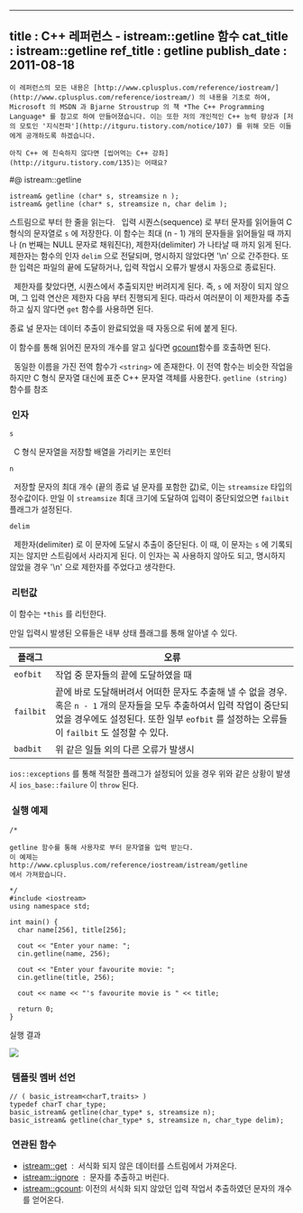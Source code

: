 ----------------
title : C++ 레퍼런스 - istream::getline 함수
cat_title :  istream::getline
ref_title : getline
publish_date : 2011-08-18
--------------



```warning
이 레퍼런스의 모든 내용은 [http://www.cplusplus.com/reference/iostream/](http://www.cplusplus.com/reference/iostream/) 의 내용을 기초로 하여, Microsoft 의 MSDN 과 Bjarne Stroustrup 의 책 *The C++ Programming Language* 를 참고로 하여 만들어졌습니다. 이는 또한 저의 개인적인 C++ 능력 향상과 [저의 모토인 '지식전파'](http://itguru.tistory.com/notice/107) 를 위해 모든 이들에게 공개하도록 하겠습니다.
```

```info-text
아직 C++ 에 친숙하지 않다면 [씹어먹는 C++ 강좌](http://itguru.tistory.com/135)는 어때요?
```

#@ istream::getline

```info-format
istream& getline (char* s, streamsize n );
istream& getline (char* s, streamsize n, char delim );
```

스트림으로 부터 한 줄을 읽는다.
  입력 시퀀스(sequence) 로 부터 문자를 읽어들여 C 형식의 문자열로 `s` 에 저장한다.
이 함수는 최대 (n - 1) 개의 문자들을 읽어들일 때 까지나 (n 번째는 NULL 문자로 채워진다), 제한자(delimiter) 가 나타날 때 까지 읽게 된다. 제한자는 함수의 인자 `delim` 으로 전달되며, 명시하지 않았다면 '\n' 으로 간주한다. 또한 입력은 파일의 끝에 도달하거나, 입력 작업시 오류가 발생시 자동으로 종료된다.

  제한자를 찾았다면, 시퀀스에서 추출되지만 버려지게 된다. 즉, `s` 에 저장이 되지 않으며, 그 입력 연산은 제한자 다음 부터 진행되게 된다. 따라서 여러분이 이 제한자를 추출하고 싶지 않다면 `get` 함수를 사용하면 된다.

종료 널 문자는 데이터 추출이 완료되었을 때 자동으로 뒤에 붙게 된다.

이 함수를 통해 읽어진 문자의 개수를 알고 싶다면 [gcount](http://itguru.tistory.com/192)함수를 호출하면 된다.

  동일한 이름을 가진 전역 함수가 `<string>` 에 존재한다. 이 전역 함수는 비슷한 작업을 하지만 C 형식 문자열 대신에 표준 C++ 문자열 객체를 사용한다. `getline (string)` 함수를 참조



###  인자




`s`

  C 형식 문자열을 저장할 배열을 가리키는 포인터

`n`

  저장할 문자의 최대 개수 (끝의 종료 널 문자를 포함한 값)로, 이는 `streamsize` 타입의 정수값이다. 만일 이 `streamsize` 최대 크기에 도달하여 입력이 중단되었으면 `failbit` 플래그가 설정된다.

`delim`

  제한자(delimiter) 로 이 문자에 도달시 추출이 중단된다. 이 때, 이 문자는 `s` 에 기록되지는 않지만 스트림에서 사라지게 된다. 이 인자는 꼭 사용하지 않아도 되고, 명시하지 않았을 경우 '\n' 으로 제한자를 주었다고 생각한다.



###  리턴값




이 함수는 `*this` 를 리턴한다.

만일 입력시 발생된 오류들은 내부 상태 플래그를 통해 알아낼 수 있다.

|플래그|오류|
|-----|----|
|`eofbit`|작업 중 문자들의 끝에 도달하였을 때|
|`failbit`|끝에 바로 도달해버려서 어떠한 문자도 추출해 낼 수 없을 경우. 혹은 `n - 1` 개의 문자들을 모두 추출하여서 입력 작업이 중단되었을 경우에도 설정된다. 또한 일부 `eofbit` 를 설정하는 오류들이 `failbit` 도 설정할 수 있다.|
|`badbit`|위 같은 일들 외의 다른 오류가 발생시|

`ios::exceptions` 를 통해 적절한 플래그가 설정되어 있을 경우 위와 같은 상황이 발생시 `ios_base::failure` 이 `throw` 된다.


###  실행 예제


```cpp-formatted
/*

getline 함수를 통해 사용자로 부터 문자열을 입력 받는다.
이 예제는
http://www.cplusplus.com/reference/iostream/istream/getline
에서 가져왔습니다.

*/
#include <iostream>
using namespace std;

int main() {
  char name[256], title[256];

  cout << "Enter your name: ";
  cin.getline(name, 256);

  cout << "Enter your favourite movie: ";
  cin.getline(title, 256);

  cout << name << "'s favourite movie is " << title;

  return 0;
}
```


실행 결과

![](http://img1.daumcdn.net/thumb/R1920x0/?fname=http%3A%2F%2Fcfile24.uf.tistory.com%2Fimage%2F171C67424E4BDFE4051BA6)





###  템플릿 멤버 선언




```cpp-formatted
// ( basic_istream<charT,traits> )
typedef charT char_type;
basic_istream& getline(char_type* s, streamsize n);
basic_istream& getline(char_type* s, streamsize n, char_type delim);
```




###  연관된 함수


*  [istream::get](http://itguru.tistory.com/191)  :  서식화 되지 않은 데이터를 스트림에서 가져온다.
*  [istream::ignore](http://itguru.tistory.com/193)  :  문자를 추출하고 버린다.
*  [istream::gcount](http://itguru.tistory.com/192): 이전의 서식화 되지 않았던 입력 작업서 추출하였던 문자의 개수를 얻어온다.